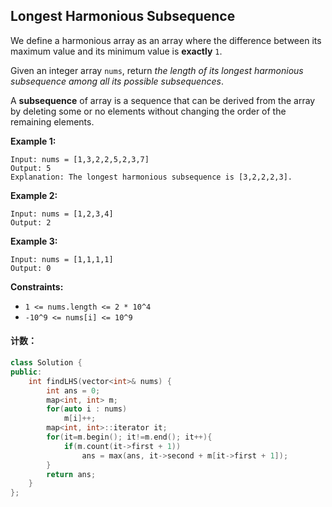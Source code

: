 ## Longest Harmonious Subsequence

We define a harmonious array as an array where the difference between its maximum value and its minimum value is **exactly** `1`.

Given an integer array `nums`, return *the length of its longest harmonious subsequence among all its possible subsequences*.

A **subsequence** of array is a sequence that can be derived from the array by deleting some or no elements without changing the order of the remaining elements.

**Example 1:**

```
Input: nums = [1,3,2,2,5,2,3,7]
Output: 5
Explanation: The longest harmonious subsequence is [3,2,2,2,3].
```

**Example 2:**

```
Input: nums = [1,2,3,4]
Output: 2
```

**Example 3:**

```
Input: nums = [1,1,1,1]
Output: 0
```

**Constraints:**

- `1 <= nums.length <= 2 * 10^4`
- `-10^9 <= nums[i] <= 10^9`

#### 计数：

```c++
class Solution {
public:
    int findLHS(vector<int>& nums) {
        int ans = 0;
        map<int, int> m;
        for(auto i : nums)
            m[i]++;
        map<int, int>::iterator it;
        for(it=m.begin(); it!=m.end(); it++){
            if(m.count(it->first + 1))
                ans = max(ans, it->second + m[it->first + 1]);
        }
        return ans;
    }
};
```

